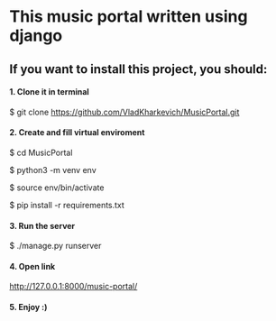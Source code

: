 # This music portal written using django



## If you want to install this project, you should: 

#### 1. Clone it in terminal
   $ git clone https://github.com/VladKharkevich/MusicPortal.git

#### 2. Create and fill virtual enviroment
   $ cd MusicPortal
   
   $ python3 -m venv env
   
   $ source env/bin/activate
   
   $ pip install -r requirements.txt

#### 3. Run the server
   $ ./manage.py runserver

#### 4. Open link
   http://127.0.0.1:8000/music-portal/

#### 5. Enjoy :)